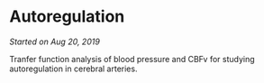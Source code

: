 # Autoregulation
*Started on Aug 20, 2019*

Tranfer function analysis of blood pressure and CBFv for studying autoregulation in cerebral arteries.
